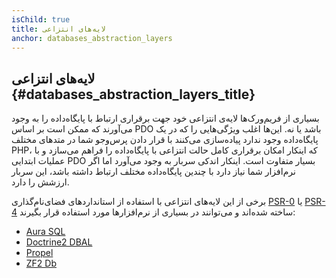 ```yaml
---
isChild: true
title: لایه‌های انتزاعی
anchor: databases_abstraction_layers
---
```


## لایه‌های انتزاعی {#databases_abstraction_layers_title}

بسیاری از فریم‌ورک‌ها لایه‌ی انتزاعی خود جهت برقراری ارتباط با پایگاه‌داده را به وجود می‌آورند که ممکن است بر اساس PDO باشد یا نه. این‌ها اغلب ویژگی‌هایی را که در یک پایگاه‌داده وجود ندارد پیاده‌سازی می‌کنند با قرار دادن پرس‌و‌جو شما در متدهای مختلف PHP، که اینکار امکان برقراری کامل حالت انتزاعی با پایگاه‌داده را فراهم می‌سازد و با عملیات ابتدایی PDO بسیار متفاوت است.
اینکار اندکی سربار به وجود می‌آورد اما اگر نرم‌افزار شما نیاز دارد با چندین پایگاه‌داده مختلف ارتباط داشته باشد، این سربار ارزشش را دارد.

برخی از این لایه‌های انتزاعی با استفاده از استانداردهای فضای‌نام‌گذاری [PSR-0][psr0] یا [PSR-4][psr4] ساخته شده‌اند و می‌توانند در بسیاری از نرم‌افزارها مورد استفاده قرار بگیرند:

* [Aura SQL][6]
* [Doctrine2 DBAL][2]
* [Propel][7]
* [ZF2 Db][4]

[1]: http://www.php.net/manual/en/book.pdo.php
[2]: http://www.doctrine-project.org/projects/dbal.html
[4]: http://packages.zendframework.com/docs/latest/manual/en/index.html#zend-db
[6]: https://github.com/auraphp/Aura.Sql
[7]: http://propelorm.org/

[psr0]: https://github.com/php-fig/fig-standards/blob/master/accepted/PSR-0.md
[psr4]: https://github.com/php-fig/fig-standards/blob/master/accepted/PSR-4-autoloader.md
